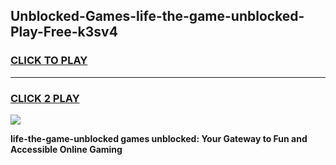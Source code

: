
## Unblocked-Games-life-the-game-unblocked-Play-Free-k3sv4
<h3>
<a href="https://premium76.site?title=life-the-game-unblocked&ref=23A">CLICK TO PLAY</a></h3>
<hr>

<h3>
<a href="https://premium76.site?title=life-the-game-unblocked&ref=23A">CLICK 2 PLAY</a>
  
</h3>

<a href="https://premium76.site?title=life-the-game-unblocked&ref=23A"><img src="https://clearcache.store/games.png"></a>


**life-the-game-unblocked games unblocked: Your Gateway to Fun and Accessible Online Gaming**
